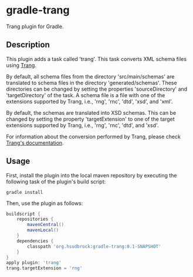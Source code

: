gradle-trang
============

Trang plugin for Gradle.

Description
-----------

This plugin adds a task called 'trang'. This task converts XML schema files using [Trang](http://www.thaiopensource.com/relaxng/trang.html).

By default, all schema files from the directory 'src/main/schemas' are translated to schema files in the directory 'generated/schemas'. These directories can be changed by setting the properties 'sourceDirectory' and 'targetDirectory' of the task.
A schema file is a file with one of the extensions supported by Trang, i.e., 'rng', 'rnc', 'dtd', 'xsd', and 'xml'.

By default, the schemas are translated into XSD schemas. This can be changed by setting the property 'targetExtension' to one of the target extensions supported by Trang, i.e., 'rng', 'rnc', 'dtd', and 'xsd'.

For information about the conversion performed by Trang, please check [Trang's documentation](http://www.thaiopensource.com/relaxng/trang-manual.html).

Usage
-----

First, install the plugin into the local maven repository by executing the following task of the plugin's build script:
```
gradle install
```

Then, use the plugin as follows:

```groovy
buildscript {
    repositories {
        mavenCentral()
        mavenLocal()
    }
    dependencies {
        classpath 'org.hsudbrock:gradle-trang:0.1-SNAPSHOT'
    }
}
apply plugin: 'trang'
trang.targetExtension = 'rng'
```
